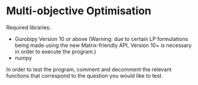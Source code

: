 # Multi-objective Optimisation

Required libraries:
- Gurobipy Version 10 or above (Warning: due to certain LP formulations being made using the new Matrix-friendly API, Version 10+ is necessary in order to execute the program.)
- numpy
 
In order to test the program, comment and decomment the relevant functions that correspond to the question you would like to test.
